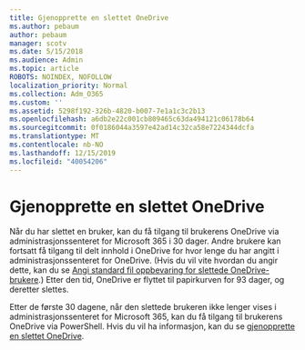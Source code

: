 ```yaml
---
title: Gjenopprette en slettet OneDrive
ms.author: pebaum
author: pebaum
manager: scotv
ms.date: 5/15/2018
ms.audience: Admin
ms.topic: article
ROBOTS: NOINDEX, NOFOLLOW
localization_priority: Normal
ms.collection: Adm_O365
ms.custom: ''
ms.assetid: 5298f192-326b-4820-b007-7e1a1c3c2b13
ms.openlocfilehash: a6db2e22c001cb809465c63da494121c06178b64
ms.sourcegitcommit: 0f0186044a3597e42ad14c32ca58e7224344dcfa
ms.translationtype: MT
ms.contentlocale: nb-NO
ms.lasthandoff: 12/15/2019
ms.locfileid: "40054206"
---
```

# <a name="restore-a-deleted-onedrive"></a>Gjenopprette en slettet OneDrive

Når du har slettet en bruker, kan du få tilgang til brukerens OneDrive via administrasjonssenteret for Microsoft 365 i 30 dager. Andre brukere kan fortsatt få tilgang til delt innhold i OneDrive for hvor lenge du har angitt i administrasjonssenteret for OneDrive. (Hvis du vil vite hvordan du angir dette, kan du se [Angi standard fil oppbevaring for slettede OneDrive-brukere](https://go.microsoft.com/fwlink/?linkid=874267).) Etter den tid, OneDrive er flyttet til papirkurven for 93 dager, og deretter slettes.
  
Etter de første 30 dagene, når den slettede brukeren ikke lenger vises i administrasjonssenteret for Microsoft 365, kan du få tilgang til brukerens OneDrive via PowerShell. Hvis du vil ha informasjon, kan du se [gjenopprette en slettet OneDrive](https://go.microsoft.com/fwlink/?linkid=874269).
  

